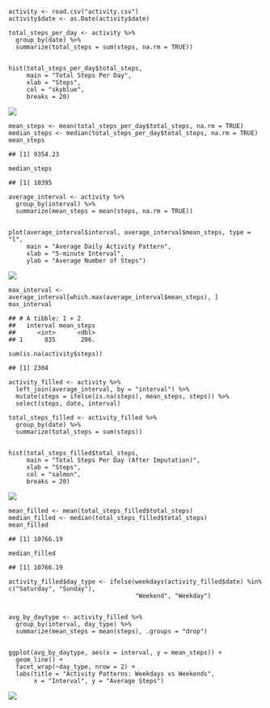     activity <- read.csv("activity.csv")
    activity$date <- as.Date(activity$date)

    total_steps_per_day <- activity %>%
      group_by(date) %>%
      summarize(total_steps = sum(steps, na.rm = TRUE))


    hist(total_steps_per_day$total_steps,
         main = "Total Steps Per Day",
         xlab = "Steps",
         col = "skyblue",
         breaks = 20)

![](Course-Project-_files/figure-markdown_strict/unnamed-chunk-2-1.png)

    mean_steps <- mean(total_steps_per_day$total_steps, na.rm = TRUE)
    median_steps <- median(total_steps_per_day$total_steps, na.rm = TRUE)
    mean_steps

    ## [1] 9354.23

    median_steps

    ## [1] 10395

    average_interval <- activity %>%
      group_by(interval) %>%
      summarize(mean_steps = mean(steps, na.rm = TRUE))


    plot(average_interval$interval, average_interval$mean_steps, type = "l",
         main = "Average Daily Activity Pattern",
         xlab = "5-minute Interval",
         ylab = "Average Number of Steps")

![](Course-Project-_files/figure-markdown_strict/unnamed-chunk-3-1.png)

    max_interval <- average_interval[which.max(average_interval$mean_steps), ]
    max_interval

    ## # A tibble: 1 × 2
    ##   interval mean_steps
    ##      <int>      <dbl>
    ## 1      835       206.

    sum(is.na(activity$steps))

    ## [1] 2304

    activity_filled <- activity %>%
      left_join(average_interval, by = "interval") %>%
      mutate(steps = ifelse(is.na(steps), mean_steps, steps)) %>%
      select(steps, date, interval)

    total_steps_filled <- activity_filled %>%
      group_by(date) %>%
      summarize(total_steps = sum(steps))


    hist(total_steps_filled$total_steps,
         main = "Total Steps Per Day (After Imputation)",
         xlab = "Steps",
         col = "salmon",
         breaks = 20)

![](Course-Project-_files/figure-markdown_strict/unnamed-chunk-6-1.png)

    mean_filled <- mean(total_steps_filled$total_steps)
    median_filled <- median(total_steps_filled$total_steps)
    mean_filled

    ## [1] 10766.19

    median_filled

    ## [1] 10766.19

    activity_filled$day_type <- ifelse(weekdays(activity_filled$date) %in% c("Saturday", "Sunday"),
                                       "Weekend", "Weekday")


    avg_by_daytype <- activity_filled %>%
      group_by(interval, day_type) %>%
      summarize(mean_steps = mean(steps), .groups = "drop")


    ggplot(avg_by_daytype, aes(x = interval, y = mean_steps)) +
      geom_line() +
      facet_wrap(~day_type, nrow = 2) +
      labs(title = "Activity Patterns: Weekdays vs Weekends",
           x = "Interval", y = "Average Steps")

![](Course-Project-_files/figure-markdown_strict/unnamed-chunk-7-1.png)

